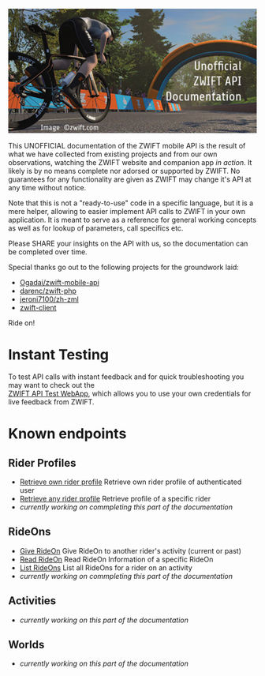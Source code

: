 ![cover image](https://github.com/strukturunion-mmw/zwift-api-documentation/blob/main/coverimage.jpg)

This UNOFFICIAL documentation of the ZWIFT mobile API is the result of what we have collected from existing projects and 
from our own observations, watching the ZWIFT website and companion app *in action*. It likely is by no means complete 
nor adorsed or supported by ZWIFT. No guarantees for any functionality are given as ZWIFT may change it's API at any 
time without notice.  

Note that this is not a "ready-to-use" code in a specific language, but it is a mere helper, allowing to easier implement 
API calls to ZWIFT in your own application. It is meant to serve as a reference for general working concepts as well as 
for lookup of parameters, call specifics etc. 

Please SHARE your insights on the API with us, so the documentation can be completed over time.  

Special thanks go out to the following projects for the groundwork laid:  
- [Ogadai/zwift-mobile-api](https://github.com/Ogadai/zwift-mobile-api)
- [darenc/zwift-php](https://github.com/darenc/zwift-php)
- [jeroni7100/zh-zml](https://github.com/jeroni7100/zh-zml)
- [zwift-client](https://pypi.org/project/zwift-client/)

Ride on!

# Instant Testing
To test API calls with instant feedback and for quick troubleshooting you may want to check out the <br>
[ZWIFT API Test WebApp](https://zwiftapi.strukturunion.de), which allows you to use your own credentials for live 
feedback from ZWIFT.


# Known endpoints

## Rider Profiles
- [Retrieve own rider profile](/riderProfiles/read_my_profile.md) Retrieve own rider profile of authenticated user
- [Retrieve any rider profile](/riderProfiles/read_rider_profile.md) Retrieve profile of a specific rider
- *currently working on commpleting this part of the documentation*

## RideOns
- [Give RideOn](https://github.com/strukturunion-mmw/zwift-api-documentation/blob/main/rideOns/give_rideOn.md) Give RideOn to another rider's activity (current or past)
- [Read RideOn](https://github.com/strukturunion-mmw/zwift-api-documentation/blob/main/rideOns/read_rideOn.md) Read RideOn Information of a specific RideOn
- [List RideOns](https://github.com/strukturunion-mmw/zwift-api-documentation/blob/main/rideOns/list_rideOns.md) List all RideOns for a rider on an activity
- *currently working on commpleting this part of the documentation*

## Activities
- *currently working on this part of the documentation*

## Worlds
- *currently working on this part of the documentation*

